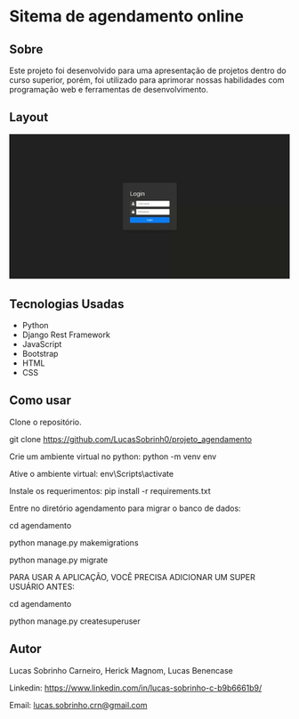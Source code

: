 # Sitema de agendamento online

## Sobre

Este projeto foi desenvolvido para uma apresentação de projetos dentro do curso superior, porém, foi utilizado para aprimorar nossas habilidades com programação web e ferramentas de desenvolvimento.

## Layout

![Layout](./img/layout.gif)

## Tecnologias Usadas

- Python
- Django Rest Framework
- JavaScript
- Bootstrap
- HTML
- CSS

## Como usar

Clone o repositório.

git clone https://github.com/LucasSobrinh0/projeto_agendamento

Crie um ambiente virtual no python: python -m venv env

Ative o ambiente virtual: env\Scripts\activate

Instale os requerimentos: pip install -r requirements.txt

Entre no diretório agendamento para migrar o banco de dados:

cd agendamento
 
python manage.py makemigrations
 
python manage.py migrate

PARA USAR A APLICAÇÃO, VOCÊ PRECISA ADICIONAR UM SUPER USUÁRIO ANTES:

cd agendamento

python manage.py createsuperuser

## Autor

Lucas Sobrinho Carneiro, Herick Magnom, Lucas Benencase

Linkedin: https://www.linkedin.com/in/lucas-sobrinho-c-b9b6661b9/

Email: lucas.sobrinho.crn@gmail.com
